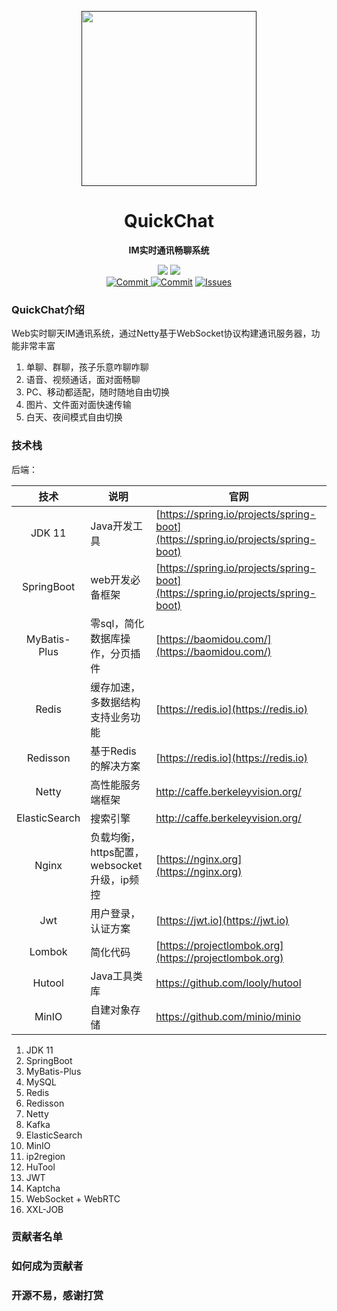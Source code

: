 <p align="center">
    <a href="" target="_blank">
      <img src="" width="280" />
    </a>
</p>

<h1 align="center">QuickChat</h1>
<p align="center"><strong>IM实时通讯畅聊系统</strong></p>

<div align="center">
    <a href="https://github.com/zongzibinbin/MallChat"><img src="https://img.shields.io/badge/github-项目地址-yellow.svg?style=plasticr"></a>
    <a href="https://github.com/Evansy/MallChatWeb"><img src="https://img.shields.io/badge/前端-项目地址-blueviolet.svg?style=plasticr"></a>
    <a href="https://github.com/zongzibinbin/MallChat/commits" target="_blank"><br>
    <a href="https://github.com/Evansy/MallChatWeb/actions/workflows/deploy.yml" target="_blank">
        <img alt="Commit" src="https://github.com/Evansy/MallChatWeb/actions/workflows/deploy.yml/badge.svg?branch=main">
    </a>
    <a href="https://github.com/zongzibinbin/MallChat/commits" target="_blank">
        <img alt="Commit" src="https://img.shields.io/github/commit-activity/m/zongzibinbin/MallChat"></a>
    <a href="https://github.com/zongzibinbin/MallChat/issues" target="_blank">
        <img alt="Issues" src="https://img.shields.io/github/issues/zongzibinbin/MallChat">
    </a>
</div>

### QuickChat介绍

Web实时聊天IM通讯系统，通过Netty基于WebSocket协议构建通讯服务器，功能非常丰富

1. 单聊、群聊，孩子乐意咋聊咋聊
2. 语音、视频通话，面对面畅聊
3. PC、移动都适配，随时随地自由切换
4. 图片、文件面对面快速传输
5. 白天、夜间模式自由切换

### 技术栈

后端：

|         技术          | 说明                            | 官网                                                         |
|:-------------------:|-------------------------------| ------------------------------------------------------------ |
|       JDK 11        | Java开发工具                      | [https://spring.io/projects/spring-boot](https://spring.io/projects/spring-boot) |
|     SpringBoot      | web开发必备框架                     | [https://spring.io/projects/spring-boot](https://spring.io/projects/spring-boot) |
|    MyBatis-Plus     | 零sql，简化数据库操作，分页插件             | [https://baomidou.com/](https://baomidou.com/)               |
|        Redis        | 缓存加速，多数据结构支持业务功能              | [https://redis.io](https://redis.io)                         |
|      Redisson       | 基于Redis的解决方案                  | [https://redis.io](https://redis.io)                         |
|        Netty        | 高性能服务端框架                      | http://caffe.berkeleyvision.org/                             |
|    ElasticSearch    | 搜索引擎                          | http://caffe.berkeleyvision.org/                             |
|        Nginx        | 负载均衡，https配置，websocket升级，ip频控 | [https://nginx.org](https://nginx.org)                       |
|         Jwt         | 用户登录，认证方案                     | [https://jwt.io](https://jwt.io)                             |
|       Lombok        | 简化代码                          | [https://projectlombok.org](https://projectlombok.org)       |
|       Hutool        | Java工具类库                      | https://github.com/looly/hutool                              |
|        MinIO        | 自建对象存储                        | https://github.com/minio/minio                               |

1. JDK 11
2. SpringBoot
3. MyBatis-Plus
4. MySQL
5. Redis
6. Redisson
7. Netty
8. Kafka
9. ElasticSearch
10. MinIO
11. ip2region
12. HuTool
13. JWT
14. Kaptcha
15. WebSocket + WebRTC
16. XXL-JOB

### 贡献者名单

### 如何成为贡献者

### 开源不易，感谢打赏

